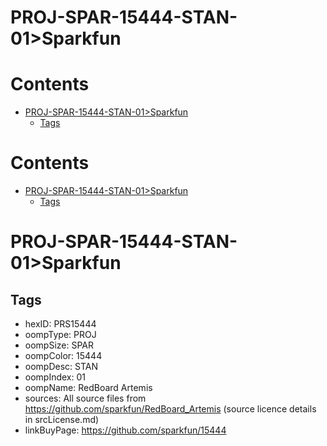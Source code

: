 
PROJ-SPAR-15444-STAN-01>Sparkfun
================================

Contents
========

* [PROJ-SPAR-15444-STAN-01>Sparkfun](#proj-spar-15444-stan-01sparkfun)
	* [Tags](#tags)

Contents
========

* [PROJ-SPAR-15444-STAN-01>Sparkfun](#proj-spar-15444-stan-01sparkfun)
	* [Tags](#tags)

# PROJ-SPAR-15444-STAN-01>Sparkfun

## Tags

- hexID: PRS15444
- oompType: PROJ
- oompSize: SPAR
- oompColor: 15444
- oompDesc: STAN
- oompIndex: 01
- oompName: RedBoard Artemis
- sources: All source files from https://github.com/sparkfun/RedBoard_Artemis (source licence details in srcLicense.md)
- linkBuyPage: https://github.com/sparkfun/15444

